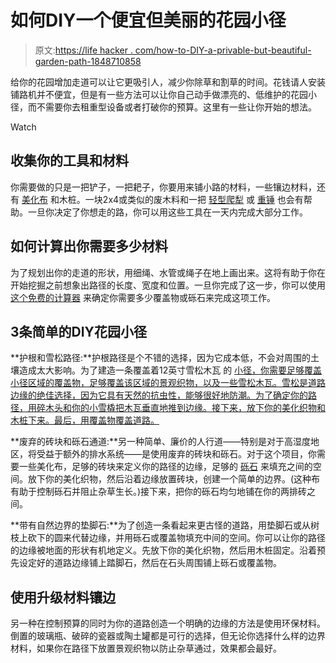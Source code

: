 # 如何DIY一个便宜但美丽的花园小径

> 原文:[https://life hacker . com/how-to-DIY-a-privable-but-beautiful-garden-path-1848710858](https://lifehacker.com/how-to-diy-an-inexpensive-but-beautiful-garden-path-1848710858)

给你的花园增加走道可以让它更吸引人，减少你除草和割草的时间。花钱请人安装铺路机并不便宜，但是有一些方法可以让你自己动手做漂亮的、低维护的花园小径，而不需要你去租重型设备或者打破你的预算。这里有一些让你开始的想法。

Watch

## 收集你的工具和材料

你需要做的只是一把铲子，一把耙子，你要用来铺小路的材料，一些镶边材料，还有 [美化布](https://www.buildclub.com/product/bc0_314315497) 和木桩。一块2x4或类似的废木料和一把 [轻型爬犁](https://www.lowes.com/pd/Estwing-32-oz-Smooth-Face-Steel-Head-Steel-Drilling-Hammer/5013470847?user=shopping) 或 [重锤](https://www.acehardware.com/departments/tools/hand-tools/claw-hammers/25896?x429=true&utm_source=google&utm_medium=organic-shopping&utm_campaign=organic-shopping) 也会有帮助。一旦你决定了你想走的路，你可以用这些工具在一天内完成大部分工作。

## 如何计算出你需要多少材料

为了规划出你的走道的形状，用细绳、水管或绳子在地上画出来。这将有助于你在开始挖掘之前想象出路径的长度、宽度和位置。一旦你完成了这一步，你可以使用 [这个免费的计算器](https://www.thecalculatorsite.com/construction/gravel-calculator.php#:~:text=Measure%20the%20length%20and%20width%20of%20the%20area%20in%20feet,a%20cubic%20feet%20volume%20figure.) 来确定你需要多少覆盖物或砾石来完成这项工作。

## 3条简单的DIY花园小径

**护根和雪松路径:**护根路径是个不错的选择，因为它成本低，不会对周围的土壤造成太大影响。为了建造一条覆盖着12英寸雪松木瓦 的 [小径，你需要足够覆盖小径区域的覆盖物，足够覆盖该区域的景观织物，以及一些雪松木瓦。雪松是道路边缘的绝佳选择，因为它具有天然的抗虫性，能够很好地防潮。为了确定你的路径，用碎木头和你的小雪橇把木瓦垂直地推到边缘。接下来，放下你的美化织物和木桩下来。最后，用覆盖物覆盖道路。](https://www.homedepot.com/p/2-in-to-12-in-W-x-18-in-Wood-Cedar-Shingle-Sliding-234159/307421043)

**废弃的砖块和砾石通道:**另一种简单、廉价的人行道——特别是对于高湿度地区，将受益于额外的排水系统——是使用废弃的砖块和砾石。对于这个项目，你需要一些美化布，足够的砖块来定义你的路径的边缘，足够的 [砾石](https://www.jamaligarden.com/black-river-gravel-2.html?ff=1&fp=1269) 来填充之间的空间。放下你的美化织物，然后沿着边缘放置砖块，创建一个简单的边界。(这种布有助于控制砾石并阻止杂草生长。)接下来，把你的砾石均匀地铺在你的两排砖之间。

**带有自然边界的垫脚石:**为了创造一条看起来更古怪的道路，用垫脚石或从树枝上砍下的圆来代替边缘，并用砾石或覆盖物填充中间的空间。你可以让你的路径的边缘被地面的形状有机地定义。先放下你的美化织物，然后用木桩固定。沿着预先设定好的道路边缘铺上踏脚石，然后在石头周围铺上砾石或覆盖物。

## 使用升级材料镶边

另一种在控制预算的同时为你的道路创造一个明确的边缘的方法是使用环保材料。倒置的玻璃瓶、破碎的瓷器或陶土罐都是可行的选择，但无论你选择什么样的边界材料，如果你在路径下放置景观织物以防止杂草通过，效果都会最好。